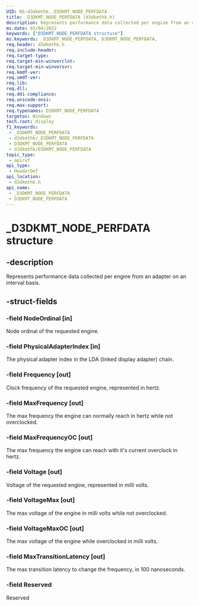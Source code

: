 ```yaml
---
UID: NS:d3dkmthk._D3DKMT_NODE_PERFDATA
title: _D3DKMT_NODE_PERFDATA (d3dkmthk.h)
description: Represents performance data collected per engine from an adapter on an interval basis.
ms.date: 03/04/2022
keywords: ["D3DKMT_NODE_PERFDATA structure"]
ms.keywords: _D3DKMT_NODE_PERFDATA, D3DKMT_NODE_PERFDATA,
req.header: d3dkmthk.h
req.include-header: 
req.target-type: 
req.target-min-winverclnt: 
req.target-min-winversvr: 
req.kmdf-ver: 
req.umdf-ver: 
req.lib: 
req.dll: 
req.ddi-compliance: 
req.unicode-ansi: 
req.max-support: 
req.typenames: D3DKMT_NODE_PERFDATA
targetos: Windows
tech.root: display
f1_keywords:
 - _D3DKMT_NODE_PERFDATA
 - d3dkmthk/_D3DKMT_NODE_PERFDATA
 - D3DKMT_NODE_PERFDATA
 - d3dkmthk/D3DKMT_NODE_PERFDATA
topic_type:
 - apiref
api_type:
 - HeaderDef
api_location:
 - d3dkmthk.h
api_name:
 - _D3DKMT_NODE_PERFDATA
 - D3DKMT_NODE_PERFDATA
---
```


# _D3DKMT_NODE_PERFDATA structure

## -description

Represents performance data collected per engine from an adapter on an interval basis.

## -struct-fields

### -field NodeOrdinal [in]

Node ordinal of the requested engine.

### -field PhysicalAdapterIndex [in]

The physical adapter index in the LDA (linked display adapter) chain.

### -field Frequency [out]

Clock frequency of the requested engine, represented in hertz.

### -field MaxFrequency [out]

The max frequency the engine can normally reach in hertz while not overclocked.

### -field MaxFrequencyOC [out]

The max frequency the engine can reach with it's current overclock in hertz.

### -field Voltage [out]

Voltage of the requested engine, represented in milli volts.

### -field VoltageMax [out]

The max voltage of the engine in milli volts while not overclocked.

### -field VoltageMaxOC [out]

The max voltage of the engine while overclocked in milli volts.

### -field MaxTransitionLatency [out]

The max transition latency to change the frequency, in 100 nanoseconds.

### -field Reserved

Reserved
